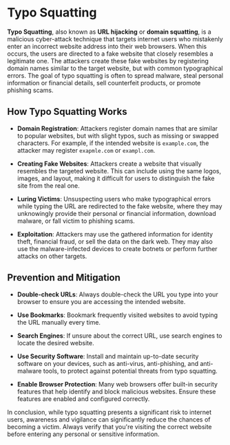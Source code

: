 # Typo Squatting

**Typo Squatting**, also known as **URL hijacking** or **domain squatting**, is a malicious cyber-attack technique that targets internet users who mistakenly enter an incorrect website address into their web browsers. When this occurs, the users are directed to a fake website that closely resembles a legitimate one. The attackers create these fake websites by registering domain names similar to the target website, but with common typographical errors. The goal of typo squatting is often to spread malware, steal personal information or financial details, sell counterfeit products, or promote phishing scams.

## How Typo Squatting Works

- **Domain Registration**: Attackers register domain names that are similar to popular websites, but with slight typos, such as missing or swapped characters. For example, if the intended website is `example.com`, the attacker may register `exapmle.com` or `exampl.com`.

- **Creating Fake Websites**: Attackers create a website that visually resembles the targeted website. This can include using the same logos, images, and layout, making it difficult for users to distinguish the fake site from the real one.

- **Luring Victims**: Unsuspecting users who make typographical errors while typing the URL are redirected to the fake website, where they may unknowingly provide their personal or financial information, download malware, or fall victim to phishing scams.

- **Exploitation**: Attackers may use the gathered information for identity theft, financial fraud, or sell the data on the dark web. They may also use the malware-infected devices to create botnets or perform further attacks on other targets.

## Prevention and Mitigation

- **Double-check URLs**: Always double-check the URL you type into your browser to ensure you are accessing the intended website.

- **Use Bookmarks**: Bookmark frequently visited websites to avoid typing the URL manually every time.

- **Search Engines**: If unsure about the correct URL, use search engines to locate the desired website.

- **Use Security Software**: Install and maintain up-to-date security software on your devices, such as anti-virus, anti-phishing, and anti-malware tools, to protect against potential threats from typo squatting.

- **Enable Browser Protection**: Many web browsers offer built-in security features that help identify and block malicious websites. Ensure these features are enabled and configured correctly.

In conclusion, while typo squatting presents a significant risk to internet users, awareness and vigilance can significantly reduce the chances of becoming a victim. Always verify that you're visiting the correct website before entering any personal or sensitive information.

